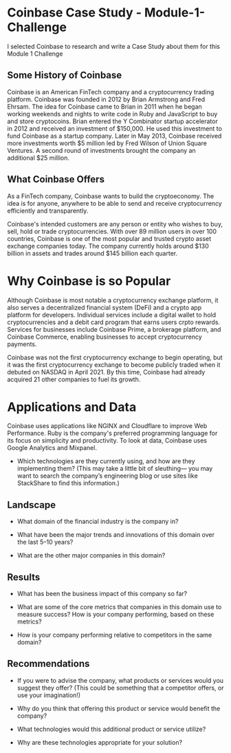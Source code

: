 # Coinbase Case Study - Module-1-Challenge

I selected Coinbase to research and write a Case Study about them for this Module 1 Challenge

## Some History of Coinbase

Coinbase is an American FinTech company and a cryptocurrency trading platform.
Coinbase was founded in 2012 by Brian Armstrong and Fred Ehrsam.
The idea for Coinbase came to Brian in 2011 when he began working weekends and nights to write code in Ruby and JavaScript to buy and store cryptocoins. 
Brian entered the Y Combinator startup accelerator in 2012 and received an investment of $150,000. He used this investment to fund Coinbase as a startup company. Later in May 2013, Coinbase received more investments worth $5 million led by Fred Wilson of Union Square Ventures. A second round of investments brought the company an additional $25 million.

## What Coinbase Offers

As a FinTech company, Coinbase wants to build the cryptoeconomy. The idea is for anyone, anywhere to be able to send and receive cryptocurrency efficiently and transparently.

Coinbase's intended customers are any person or entity who wishes to buy, sell, hold or trade cryptocurrencies. With over 89 million users in over 100 countries, Coinbase is one of the most popular and trusted crypto asset exchange companies today. The company currently holds around $130 billion in assets and trades around $145 billion each quarter.

# Why Coinbase is so Popular

Although Coinbase is most notable a cryptocurrency exchange platform, it also serves a decentralized financial system (DeFi) and a crypto app platform for developers. Individual services include a digital wallet to hold cryptocurrencies and a debit card program that earns users crpto rewards. Services for businesses include Coinbase Prime, a brokerage platform, and Coinbase Commerce, enabling businesses to accept cryptocurrency payments.

Coinbase was not the first cryptocurrency exchange to begin operating, but it was the first cryptocurrency exchange to become publicly traded when it debuted on NASDAQ in April 2021. By this time, Coinbase had already acquired 21 other companies to fuel its growth.


# Applications and Data 
Coinbase uses applications like NGINX and Cloudflare to improve Web Performance. Ruby is the company's preferred programming language for its focus on simplicity and productivity. To look at data, Coinbase uses Google Analytics and Mixpanel. 
* Which technologies are they currently using, and how are they implementing them? (This may take a little bit of sleuthing–– you may want to search the company’s engineering blog or use sites like StackShare to find this information.)


## Landscape

* What domain of the financial industry is the company in?

* What have been the major trends and innovations of this domain over the last 5–10 years?

* What are the other major companies in this domain?


## Results

* What has been the business impact of this company so far?

* What are some of the core metrics that companies in this domain use to measure success? How is your company performing, based on these metrics?

* How is your company performing relative to competitors in the same domain?


## Recommendations

* If you were to advise the company, what products or services would you suggest they offer? (This could be something that a competitor offers, or use your imagination!)

* Why do you think that offering this product or service would benefit the company?

* What technologies would this additional product or service utilize?

* Why are these technologies appropriate for your solution?
